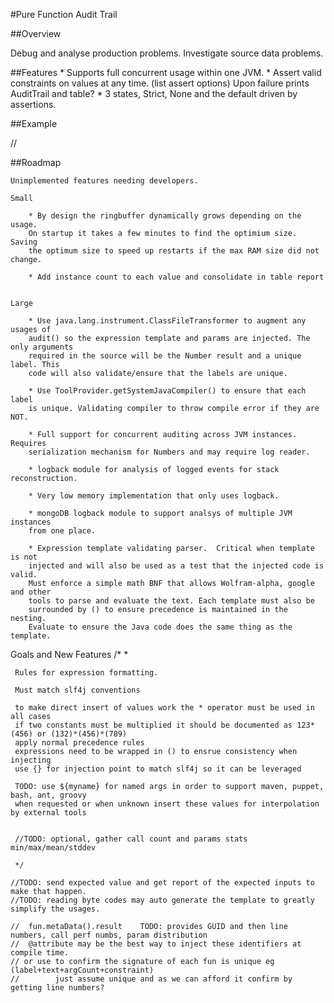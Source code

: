 #Pure Function Audit Trail

##Overview

Debug and analyse production problems.
Investigate source data problems.

##Features
    * Supports full concurrent usage within one JVM.
    * Assert valid constraints on values at any time. (list assert options)
      Upon failure prints AuditTrail and table?
    * 3 states, Strict, None and the default driven by assertions.
    

##Example

//


##Roadmap 
    
    Unimplemented features needing developers.
    
    Small 
    
        * By design the ringbuffer dynamically grows depending on the usage.
        On startup it takes a few minutes to find the optimium size. Saving
        the optimum size to speed up restarts if the max RAM size did not change.
        
        * Add instance count to each value and consolidate in table report
    
    
    Large
    
        * Use java.lang.instrument.ClassFileTransformer to augment any usages of
        audit() so the expression template and params are injected. The only arguments
        required in the source will be the Number result and a unique label. This
        code will also validate/ensure that the labels are unique.
    
        * Use ToolProvider.getSystemJavaCompiler() to ensure that each label
        is unique. Validating compiler to throw compile error if they are NOT. 
    
        * Full support for concurrent auditing across JVM instances.  Requires 
        serialization mechanism for Numbers and may require log reader.
    
        * logback module for analysis of logged events for stack reconstruction.
        
        * Very low memory implementation that only uses logback.
        
        * mongoDB logback module to support analsys of multiple JVM instances 
        from one place.
        
        * Expression template validating parser.  Critical when template is not 
        injected and will also be used as a test that the injected code is valid.
        Must enforce a simple math BNF that allows Wolfram-alpha, google and other
        tools to parse and evaluate the text. Each template must also be 
        surrounded by () to ensure precedence is maintained in the nesting. 
        Evaluate to ensure the Java code does the same thing as the template.
    
    




Goals and New Features
    /*
     * 
     
     Rules for expression formatting.
     
     Must match slf4j conventions
     
     to make direct insert of values work the * operator must be used in all cases
     if two constants must be multiplied it should be documented as 123*(456) or (132)*(456)*(789)
     apply normal precedence rules
     expressions need to be wrapped in () to ensrue consistency when injecting
     use {} for injection point to match slf4j so it can be leveraged
     
     TODO: use ${myname} for named args in order to support maven, puppet, bash, ant, groovy 
     when requested or when unknown insert these values for interpolation by external tools
     
     
     //TODO: optional, gather call count and params stats min/max/mean/stddev
     
     */

    //TODO: send expected value and get report of the expected inputs to make that happen.
    //TODO: reading byte codes may auto generate the template to greatly simplify the usages.
    
    //  fun.metaData().result    TODO: provides GUID and then line numbers, call perf numbs, param distribution
    //  @attribute may be the best way to inject these identifiers at compile time.
    // or use to confirm the signature of each fun is unique eg (label+text+argCount+constraint) 
    //        just assume unique and as we can afford it confirm by getting line numbers?
